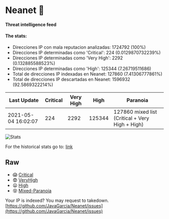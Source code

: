 # Neanet :hocho:
#### Threat intelligence feed
#### The stats:

- Direcciones IP con mala reputacion analizadas: 1724792 (100%)
- Direcciones IP determinadas como 'Critical':  224 (0.0129870732239%)
- Direcciones IP determinadas como 'Very High':  2292 (0.132885588523%)
- Direcciones IP determinadas como 'High':  125344 (7.26719511686)
- Total de direcciones IP indexadas en Neanet:  127860 (7.41306777861%)
- Total de direcciones IP descartadas en Neanet:  1596932 (92.5869322214%)

| Last Update | Critical | Very High | High | Paranoia |
| --- | --- | --- | --- | --- |
| 2021-05-04 16:02:07 | 224 | 2292 | 125344 | 127860 mixed list (Critical + Very High + High)|

![Stats](https://docs.google.com/spreadsheets/d/e/2PACX-1vSnaNMIXVabIpDJjufMlzH7poXnshF3mgd8Is1g9ytUEzVsP5my4Trn8f-xkoLLQ38xpL3HtmUexLo6/pubchart?oid=501124687&format=image)

For the historical stats go to: [link](/stats.csv)
## Raw
- :scream: [Critical](https://raw.githubusercontent.com/JavaGarcia/Neanet/master/blacklists/neanet_critical.txt)
- :fearful: [VeryHigh](https://raw.githubusercontent.com/JavaGarcia/Neanet/master/blacklists/neanet_veryHigh.txtt)
- :frowning: [High](https://raw.githubusercontent.com/JavaGarcia/Neanet/master/blacklists/neanet_high.txt)
- :dizzy_face: [Mixed-Paranoia](https://raw.githubusercontent.com/JavaGarcia/Neanet/master/blacklists/neanet_all.txt)


Your IP is indexed? You may request to takedown. [https://github.com/JavaGarcia/Neanet/issues](https://github.com/JavaGarcia/Neanet/issues)













































































































































































































































































































































































































































































































































































































































































































































































































































































































































































































































































































































































































































































































































































































































































































































































































































































































































































































































































































































































































































































































































































































































































































































































































































































































































































































































































































































































































































































































































































































































































































































































































































































































































































































































































































































































































































































































































































































































































































































































































































































































































































































































































































































































































































































































































































































































































































































































































































































































































































































































































































































































































































































































































































































































































































































































































































































































































































































































































































































































































































































































































































































































































































